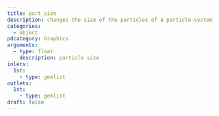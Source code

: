 ```yaml
---
title: part_size
description: changes the size of the particles of a particle-system
categories:
  - object
pdcategory: Graphics
arguments:
  - type: float
    description: particle size
inlets:
  1st:
    - type: gemlist
outlets:
  1st:
    - type: gemlist
draft: false
---
```


